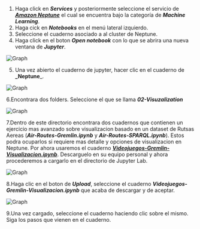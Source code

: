 1. Haga click en **_Services_** y posteriormente seleccione el servicio de [**_Amazon Neptune_**](https://console.aws.amazon.com/neptune/) el cual se encuentra bajo la categoría de **_Machine Learning_**.
2. Haga cick en **_Notebooks_** en el menú lateral izquierdo.
3. Seleccione el cuaderno asociado a al cluster de Neptune.
4. Haga click en el boton **_Open notebook_** con lo que se abrira una nueva ventana de **_Jupyter_**.

![Graph](images/neptune-nb-01.png)

5. Una vez abierto el cuaderno de jupyter, hacer clic en el cuaderno de **_Neptune**_.

![Graph](images/neptune-nb-02.png)

6.Encontrara dos folders. Seleccione el que se llama **_02-Visuzalization_**

![Graph](images/neptune-nb-03.png)

7.Dentro de este directorio encontrara dos cuadernos que contienen un ejercicio mas avanzado sobre visualizacion basado en un dataset de Rutsas Aereas (**_Air-Routes-Gremlin.ipynb_** y **_Air-Routes-SPARQL.ipynb_**). Estos podra ocuparlos si requiere mas detalle y opciones de visualizacion en Neptune. 
Por ahora usaremos el cuaderno [**_Videojuegos-Gremlin-Visualizacion.ipynb_**](https://console.aws.amazon.com/neptune/). Descarguelo en su equipo personal y ahora procederemos a cargarlo en el directorio de Jupyter Lab.

![Graph](images/neptune-nb-03.png)

8.Haga clic en el boton de **_Upload_**, seleccione el cuaderno **_Videojuegos-Gremlin-Visualizacion.ipynb_** que acaba de descargar y de aceptar.

![Graph](images/neptune-nb-03.png)

9.Una vez cargado, seleccione el cuaderno haciendo clic sobre el mismo. Siga los pasos que vienen en el cuaderno.

